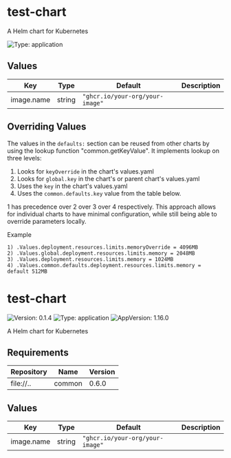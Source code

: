 # test-chart

A Helm chart for Kubernetes

![Type: application](https://img.shields.io/badge/Type-application-informational?style=flat-square)
## Values
| Key | Type | Default | Description |
|-----|------|---------|-------------|
| image.name | string | `"ghcr.io/your-org/your-image"` |  |

## Overriding Values

The values in the `defaults:` section can be reused from other charts by using the lookup function "common.getKeyValue". It implements lookup on three levels:

1. Looks for `keyOverride` in the chart's values.yaml
2. Looks for `global.key` in the chart's or parent chart's values.yaml
3. Uses the `key` in the chart's values.yaml
4. Uses the `common.defaults.key` value from the table below.

1 has precedence over 2 over 3 over 4 respectively. This approach allows for individual charts to have minimal configuration, while still being able to override parameters locally.

Example
```
1) .Values.deployment.resources.limits.memoryOverride = 4096MB
2) .Values.global.deployment.resources.limits.memory = 2048MB
3) .Values.deployment.resources.limits.memory = 1024MB
4) .Values.common.defaults.deployment.resources.limits.memory = default 512MB
```
# test-chart

![Version: 0.1.4](https://img.shields.io/badge/Version-0.1.4-informational?style=flat-square) ![Type: application](https://img.shields.io/badge/Type-application-informational?style=flat-square) ![AppVersion: 1.16.0](https://img.shields.io/badge/AppVersion-1.16.0-informational?style=flat-square)

A Helm chart for Kubernetes

## Requirements

| Repository | Name | Version |
|------------|------|---------|
| file://.. | common | 0.6.0 |

## Values

| Key | Type | Default | Description |
|-----|------|---------|-------------|
| image.name | string | `"ghcr.io/your-org/your-image"` |  |

